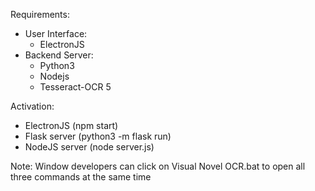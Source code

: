 Requirements: 
  - User Interface:
    - ElectronJS 
  - Backend Server:
    - Python3 
    - Nodejs 
    - Tesseract-OCR 5


Activation: 
- ElectronJS (npm start)
- Flask server (python3 -m flask run)
- NodeJS server (node server.js)

Note: Window developers can click on Visual Novel OCR.bat to open all three commands at the same time